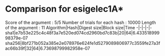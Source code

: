 # Comparison for esigelec1A*

Score of the argument : 5/5
Number of trials for each hash : 10000
Length of the argument : 11
Algorithm|Hash|Digest size|Block size|Time
-|-|-|-|-
sha1|e7b53e225c4c48f3a7e520ed074cd2960bd7c83b|20|64|6.43351899998379e-07
sha256|8bf271b052a385e2e078976e624fe1d5279089806977c3559fe27a3fac66b39f|32|64|6.73698799982958e-07
